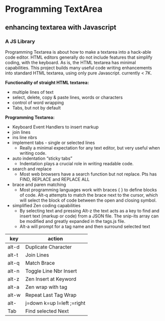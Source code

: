 # Programming TextArea

## enhancing textarea with Javascript 
### A JS Library

Programming Textarea is about how to make a textarea into a hack-able code editor. HTML editors generally do not include features that simplify coding, with the keyboard. As is, the HTML textarea has minimal capabilities. This project builds many useful code writing enhancements into standard HTML textarea, using only pure Javascript. currently < 7K.

__Functionality of	straight HTML textarea:__
* multiple lines of text
* select, delete, copy & paste lines, words or characters
* control of word wrapping
* Tabs, but not by default 

__Programming Textarea:__
* Keyboard Event Handlers to insert markup
* join lines
* ins line nbrs
* implement tabs - single or selected lines
  * Really a minimal expectation for any text editor, but very useful when writing code.
* auto indentation “sticky tabs” 
  * Indentation plays a crucial role in writing readable code.
* search and replace 
  * Most web browsers have a search function but not replace. Pts has FIND, REPLACE and REPLACE ALL
* brace and paren matching 
  * Most programming languages work with braces { } to define blocks of code. Alt-q attempts to match the brace next to the cursor,       which will select the block of code between the open and closing symbol.
* simplified Zen coding capabilities 
  * By selecting text and pressing Alt-z the text acts as a key to find and insert text (markup or code) from a JSON file. The snip-its array can be modified and greatly expanded in the tags.js file.
  * Alt-a will prompt for a tag name and then surround selected text

key | action
----|-------
alt-d |	Duplicate Character
alt-t | Join Lines
alt-q |	Match Brace
alt-n |	Toggle Line Nbr Insert
alt-z |	Zen Insert at Keyword
alt-a |	Zen wrap with tag
alt-w |	Repeat Last Tag Wrap
alt- | j=down k=up l=left ;=right
Tab |	Find selected Next
